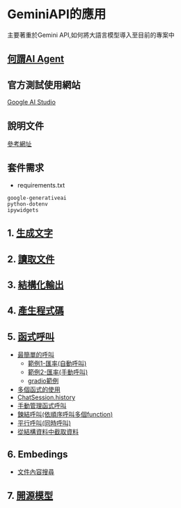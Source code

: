 # GeminiAPI的應用
主要著重於Gemini API,如何將大語言模型導入至目前的專案中

## [何謂AI Agent](./何謂AIAgent)

## 官方測試使用網站

[Google AI Studio](https://aistudio.google.com/prompts/new_chat)

## 說明文件

[參考網址](https://github.com/googleapis/python-genai?tab=readme-ov-file)

## 套件需求
- requirements.txt

```
google-generativeai
python-dotenv
ipywidgets
```

## 1. [生成文字](./text_generation)
## 2. [讀取文件](./document_understanding)
## 3. [結構化輸出](./structure_output)
## 4. [產生程式碼](./code_execution)
## 5. [函式呼叫](./function_calling)
- [最簡單的呼叫](./function_calling/simple_sample.ipynb)
	- [範例1-匯率(自動呼叫)](./function_calling/example1)
	- [範例2-匯率(手動呼叫)](./function_calling/example2)
	- [gradio範例](./function_calling/gradio_example1)	
- [多個函式的使用](./function_calling/multiFunction.ipynb)
- [ChatSession.history](./function_calling/history.ipynb)
- [手動管理函式呼叫](./function_calling/manual_function_calling.ipynb)
- [鍊結呼叫(依順序呼叫多個function)](./function_calling/function_calling_chain.ipynb)
- [平行呼叫(同時呼叫)](./function_calling/parallel_function_call.ipynb)
- [從結構資料中截取資料](./function_calling/extract_structured_data.ipynb)

## 6. Embedings
- [文件內容搜尋](./embeddings/document_search)

## 7. [開源模型](./開源模型)



